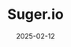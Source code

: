 ---  
layout: startup_page  
title: "Suger.io"  
id: "suger.io"  
permalink: "/sugeriosuger.io02122025/"  
website: "https://www.suger.io"  
funding_round: "Series A"  
funding_amount: "$15M"  
investors: "Threshold Ventures, Craft Ventures, Intel Capital, Y Combinator"  
about: "Suger.io is an API-first platform designed to automate workflows for high-growth software companies transacting on cloud marketplaces. It streamlines the entire quote-to-cash process, freeing go-to-market teams from engineering and operational burdens, allowing them to focus on scaling their marketplace volumes and increasing average contract values. Suger's platform enables businesses to quickly list, transact, and co-sell across cloud marketplaces."  
markets: "B2B Software, Cloud Marketplaces"  
hq: "San Francisco, California, United States"  
founded_year: "2022"  
linkedin: "https://www.linkedin.com/company/suger-inc"  
twitter: "https://twitter.com/SugerInc"  
instagram: ""  
facebook: ""  
crunchbase: "https://www.crunchbase.com/organization/suger"  
pitchbook: "https://pitchbook.com/profiles/company/518260-24"  

date_display: "12-Feb-2025"  
date: "2025-02-12"

# SEO Optimization  
meta_title: "Suger.io - Series A Funding ($15M)"  
meta_description: "Suger.io, Suger.io is an API-first platform designed to automate workflows for high-growth software companies transacting on cloud marketplaces. It streamlines ..."  
meta_keywords: "Suger.io, B2B Software, Cloud Marketplaces, Series A funding"  
canonical_url: "https://startup.projectstartups.com/sugeriosuger.io02122025/"  
---